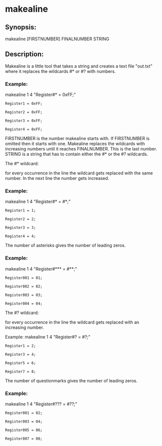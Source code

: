 # makealine

## Synopsis: 
makealine [FIRSTNUMBER] FINALNUMBER STRING

## Description: 
Makealine is a little tool that takes a string and
creates a text file "out.txt" where it replaces the wildcards #*
or #? with numbers.

### Example: 
makealine 1 4 "Register#* = 0xFF;"

    Register1 = 0xFF;

    Register2 = 0xFF;

    Register3 = 0xFF;

    Register4 = 0xFF;


FIRSTNUMBER is the number makealine starts with. If FIRSTNUMBER is
omitted then it starts with one. Makealine replaces the wildcards
with increasing numbers until it reaches FINALNUMBER. This is the
last number.
STRING is a string that has to contain either the #* or the #?
wildcards.


The #* wildcard:

for every occurrence in the line the wildcard gets replaced with
the same number. In the next line the number gets increased.


### Example: 
makealine 1 4 "Register#* = #*;"

    Register1 = 1;
    
    Register2 = 2;
    
    Register3 = 3;
    
    Register4 = 4;
    
    
    
  The number of asterisks gives the number of leading zeros.
  
  
  ### Example: 
  makealine 1 4 "Register#*** = #**;"
    
    Register001 = 01;
    
    Register002 = 02;
    
    Register003 = 03;
    
    Register004 = 04;

 
 
The #? wildcard:

  for every occurrence in the line the wildcard gets replaced with
  an increasing number.
  
  Example: makealine 1 4 "Register#? = #?;"
  
    Register1 = 2;
    
    Register3 = 4;
    
    Register5 = 6;
    
    Register7 = 8;
    
  The number of questionmarks gives the number of leading zeros.
  
  
  ### Example: 
  makealine 1 4 "Register#??? = #??;"
  
    Register001 = 02;
    
    Register003 = 04;
    
    Register005 = 06;
    
    Register007 = 08;
    
